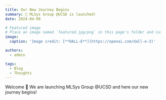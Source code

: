 ```yaml
---
title: Our New Journey Begins
summary: 🎉 MLSys Group @UCSD is launched!
date: 2024-04-98

# Featured image
# Place an image named `featured.jpg/png` in this page's folder and customize its options here.
image:
  caption: 'Image credit: [**DALL-E**](https://openai.com/dall-e-3)'

authors:
  - admin

tags:
  - Blog
  - Thoughts
---
```


Welcome 👋 We are launching MLSys Group @UCSD and here our new journey begins!
